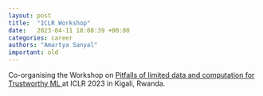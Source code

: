 ```yaml
---
layout: post
title:  "ICLR Workshop"
date:   2023-04-11 18:08:39 +00:00
categories: career
authors: "Amartya Sanyal"
important: old
---
```

Co-organising the Workshop on <a href="https://sites.google.com/view/trustml-unlimited/home"> Pitfalls
of limited data and computation for Trustworthy ML </a>  at ICLR 2023 in Kigali, Rwanda.
